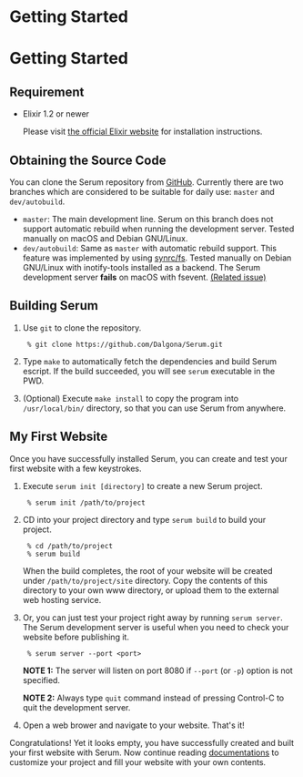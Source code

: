 # Getting Started

# Getting Started

## Requirement

* Elixir 1.2 or newer

    Please visit [the official Elixir website](elixir-lang.org) for
    installation instructions.

## Obtaining the Source Code

You can clone the Serum repository from
[GitHub](https://github.com/Dalgona/Serum). Currently there are two branches
which are considered to be suitable for daily use: `master` and
`dev/autobuild`.

* `master`: The main development line. Serum on this branch does not support
automatic rebuild when running the development server. Tested manually on
macOS and Debian GNU/Linux.
* `dev/autobuild`: Same as `master` with automatic rebuild support. This
feature was implemented by using [synrc/fs](https://github.com/synrc/fs).
Tested manually on Debian GNU/Linux with inotify-tools installed as a backend.
The Serum development server **fails** on macOS with fsevent.
[(Related issue)](https://github.com/Dalgona/Serum/issues/3)

## Building Serum

1. Use `git` to clone the repository.

        % git clone https://github.com/Dalgona/Serum.git

2. Type `make` to automatically fetch the dependencies and build Serum escript.
If the build succeeded, you will see `serum` executable in the PWD.

3. (Optional) Execute `make install` to copy the program into `/usr/local/bin/`
directory, so that you can use Serum from anywhere.

## My First Website

Once you have successfully installed Serum, you can create and test your first
website with a few keystrokes.

1. Execute `serum init [directory]` to create a new Serum project.

        % serum init /path/to/project

2. CD into your project directory and type `serum build` to build your project.

        % cd /path/to/project
        % serum build

    When the build completes, the root of your website will be created under
    `/path/to/project/site` directory. Copy the contents of this directory to
    your own www directory, or upload them to the external web hosting service.

3. Or, you can just test your project right away by running `serum server`.
The Serum development server is useful when you need to check your website
before publishing it.

        % serum server --port <port>

    **NOTE 1:** The server will listen on port 8080 if `--port` (or `-p`)
    option is not specified.

    **NOTE 2:** Always type `quit` command instead of pressing Control-C to
    quit the development server.

4. Open a web brower and navigate to your website. That's it!

Congratulations! Yet it looks empty, you have successfully created and built
your first website with Serum. Now continue reading
[documentations](%pages:docs/index) to customize your project and fill your
website with your own contents.

